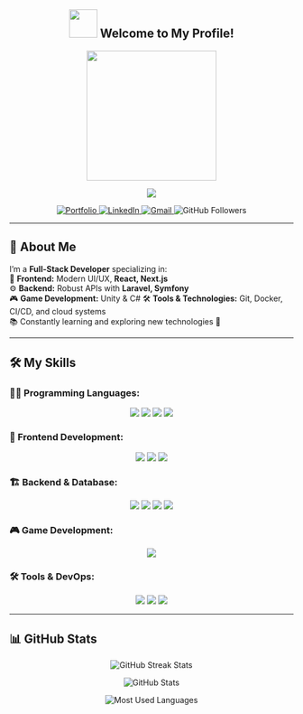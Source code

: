 <h2 align="center">
  <img src="https://media1.giphy.com/media/g0jg6lMcNORSlOv9Zb/giphy.gif" width="50"/> 
  Welcome to My Profile!
</h2> 

<!-- Right-side GIF -->
<p align="center">
  <img src="https://media1.giphy.com/media/zhYSVCirREeIZtONCI/giphy.gif" width="230">
</p>

<!-- Typing animation for name -->
<p align="center">
  <img src="https://readme-typing-svg.herokuapp.com?font=JetBrains+Mono&color=teal&size=28&vCenter=true&lines=ISMAEL+Abdoul+Wahhaab">
</p>

<!-- Social Links -->
<p align="center">
  <a href="https://abdoulportfolio.vercel.app" target="_blank">
    <img src="https://img.shields.io/badge/Portfolio-%23000000.svg?style=for-the-badge&logo=BookStack&logoColor=white" alt="Portfolio">
  </a>
  <a href="https://www.linkedin.com/in/abdoul-ismael-132a40210/" target="_blank">
    <img src="https://img.shields.io/badge/-LinkedIn-%230077B5.svg?style=for-the-badge&logo=Linkedin&logoColor=white" alt="LinkedIn">
  </a>
  <a href="mailto:ismaelabdoul7@gmail.com">
    <img src="https://img.shields.io/badge/Gmail-D14836.svg?style=for-the-badge&logo=gmail&logoColor=white" alt="Gmail">
  </a>
  <img src="https://img.shields.io/github/followers/Abdoul-sudo?color=green&label=Followers&logo=github&style=for-the-badge" alt="GitHub Followers">
</p>

---

## 🚀 About Me  
I’m a **Full-Stack Developer** specializing in:  
🎨 **Frontend:** Modern UI/UX, **React, Next.js**  
⚙️ **Backend:** Robust APIs with **Laravel, Symfony**  
🎮 **Game Development:** Unity & C# 
🛠️ **Tools & Technologies:** Git, Docker, CI/CD, and cloud systems  
📚 Constantly learning and exploring new technologies 🚀  

---

## 🛠 My Skills

### 👨‍💻 Programming Languages:
<p align="center">
  <img src="https://img.shields.io/badge/JavaScript-F7DF1E?style=for-the-badge&logo=javascript&logoColor=black"/>
  <img src="https://img.shields.io/badge/TypeScript-2F74C0?style=for-the-badge&logo=typescript&logoColor=white"/>
  <img src="https://img.shields.io/badge/PHP-777BB4?style=for-the-badge&logo=php&logoColor=white"/>
  <img src="https://img.shields.io/badge/C%23-239120?style=for-the-badge&logo=csharp&logoColor=white"/>
</p>

### 🎨 Frontend Development:
<p align="center">
  <img src="https://img.shields.io/badge/-React-45b8d8?style=for-the-badge&logo=react&logoColor=white"/>
  <img src="https://img.shields.io/badge/Next.js-black?style=for-the-badge&logo=nextdotjs&logoColor=white"/>
  <img src="https://img.shields.io/badge/TailwindCSS-38B2AC?style=for-the-badge&logo=tailwindcss&logoColor=white"/>
</p>

### 🏗 Backend & Database:
<p align="center">
  <img src="https://img.shields.io/badge/Laravel-FF2D20?style=for-the-badge&logo=laravel&logoColor=white"/>
  <img src="https://img.shields.io/badge/Symfony-000000?style=for-the-badge&logo=symfony&logoColor=white"/>
  <img src="https://img.shields.io/badge/MySQL-005C84?style=for-the-badge&logo=mysql&logoColor=white"/>
  <img src="https://img.shields.io/badge/PostgreSQL-336791?style=for-the-badge&logo=postgresql&logoColor=white"/>
</p>

### 🎮 Game Development:
<p align="center">
  <img src="https://img.shields.io/badge/Unity-000000?style=for-the-badge&logo=unity&logoColor=white"/>
</p>

### 🛠 Tools & DevOps:
<p align="center">
  <img src="https://img.shields.io/badge/Git-F1502F?style=for-the-badge&logo=git&logoColor=white"/>
  <img src="https://img.shields.io/badge/Docker-2496ED?style=for-the-badge&logo=docker&logoColor=white"/>
  <img src="https://img.shields.io/badge/CI/CD-F15025?style=for-the-badge&logo=githubactions&logoColor=white"/>
</p>

---

## 📊 GitHub Stats

<!-- GitHub Streak -->
<p align="center">
  <img src="https://github-readme-streak-stats.herokuapp.com/?user=Abdoul-sudo&theme=leafy&date_format=j%20M%5B%20Y%5D&ring=047884&sideNums=06ACBD&dates=06ACBD&currStreakNum=08E8FF&currStreakLabel=08E8FF&background=ffffff00&hide_border=true" alt="GitHub Streak Stats">
</p>

<!-- GitHub Stats -->
<p align="center">
  <img src="https://github-readme-stats.vercel.app/api?username=Abdoul-sudo&show_icons=true&theme=radical&hide=stars,issues" alt="GitHub Stats">
</p>

<!-- Most Used Languages -->
<p align="center">
  <img src="https://github-readme-stats.vercel.app/api/top-langs/?username=Abdoul-sudo&layout=compact&theme=radical" alt="Most Used Languages">
</p>


